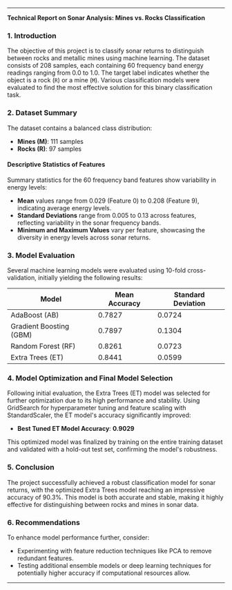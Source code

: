 

---

**Technical Report on Sonar Analysis: Mines vs. Rocks Classification**

### 1. Introduction

The objective of this project is to classify sonar returns to distinguish between rocks and metallic mines using machine learning. The dataset consists of 208 samples, each containing 60 frequency band energy readings ranging from 0.0 to 1.0. The target label indicates whether the object is a rock (`R`) or a mine (`M`). Various classification models were evaluated to find the most effective solution for this binary classification task.

### 2. Dataset Summary

The dataset contains a balanced class distribution:
- **Mines (M)**: 111 samples
- **Rocks (R)**: 97 samples

#### Descriptive Statistics of Features
Summary statistics for the 60 frequency band features show variability in energy levels:
- **Mean** values range from 0.029 (Feature 0) to 0.208 (Feature 9), indicating average energy levels.
- **Standard Deviations** range from 0.005 to 0.13 across features, reflecting variability in the sonar frequency bands.
- **Minimum and Maximum Values** vary per feature, showcasing the diversity in energy levels across sonar returns.

### 3. Model Evaluation

Several machine learning models were evaluated using 10-fold cross-validation, initially yielding the following results:

| Model                    | Mean Accuracy | Standard Deviation |
|--------------------------|---------------|---------------------|
| AdaBoost (AB)            | 0.7827       | 0.0724             |
| Gradient Boosting (GBM)  | 0.7897       | 0.1304             |
| Random Forest (RF)       | 0.8261       | 0.0723             |
| Extra Trees (ET)         | 0.8441       | 0.0599             |

### 4. Model Optimization and Final Model Selection

Following initial evaluation, the Extra Trees (ET) model was selected for further optimization due to its high performance and stability. Using GridSearch for hyperparameter tuning and feature scaling with StandardScaler, the ET model's accuracy significantly improved:

- **Best Tuned ET Model Accuracy**: **0.9029**

This optimized model was finalized by training on the entire training dataset and validated with a hold-out test set, confirming the model's robustness.

### 5. Conclusion

The project successfully achieved a robust classification model for sonar returns, with the optimized Extra Trees model reaching an impressive accuracy of 90.3%. This model is both accurate and stable, making it highly effective for distinguishing between rocks and mines in sonar data.

### 6. Recommendations

To enhance model performance further, consider:
- Experimenting with feature reduction techniques like PCA to remove redundant features.
- Testing additional ensemble models or deep learning techniques for potentially higher accuracy if computational resources allow.

---

